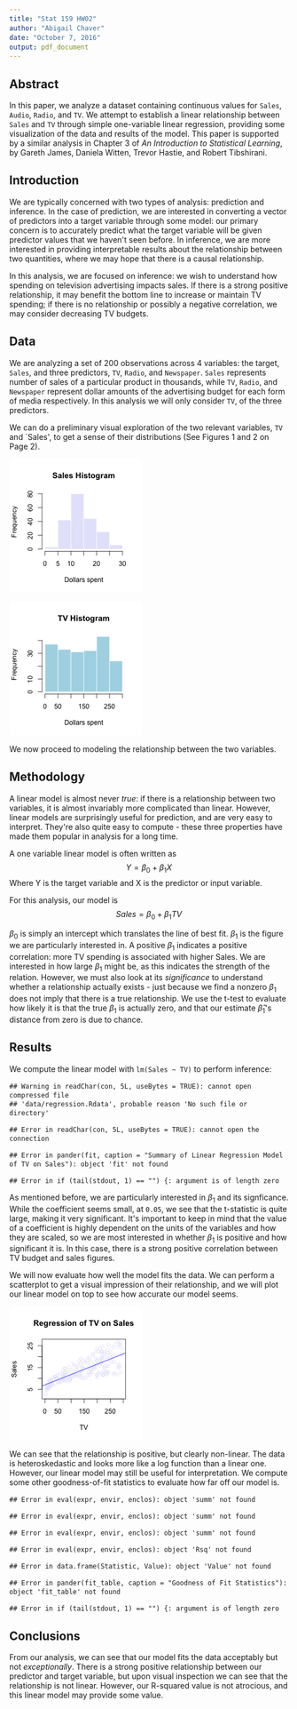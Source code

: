 ```yaml
---
title: "Stat 159 HW02"
author: "Abigail Chaver"
date: "October 7, 2016"
output: pdf_document
---
```




## Abstract

In this paper, we analyze a dataset containing continuous values for `Sales`, `Audio`, `Radio`, and `TV`. We attempt to establish a linear relationship between `Sales` and `TV` through simple one-variable linear regression, providing some visualization of the data and results of the model. This paper is supported by a similar analysis in Chapter 3 of *An Introduction to Statistical Learning*, by Gareth James, Daniela Witten, Trevor Hastie, and Robert Tibshirani.

## Introduction

We are typically concerned with two types of analysis: prediction and inference. In the case of prediction, we are interested in converting a vector of predictors into a target variable through some model: our primary concern is to accurately predict what the target variable will be given predictor values that we haven't seen before. In inference, we are more interested in providing interpretable results about the relationship between two quantities, where we may hope that there is a causal relationship.

In this analysis, we are focused on inference: we wish to understand how spending on television advertising impacts sales. If there is a strong positive relationship, it may benefit the bottom line to increase or maintain TV spending; if there is no relationship or possibly a negative correlation, we may consider decreasing TV budgets.

## Data
We are analyzing a set of 200 observations across 4 variables: the target, `Sales`, and three predictors, `TV`, `Radio`, and `Newspaper`. `Sales` represents number of sales of a particular product in thousands, while `TV`, `Radio`, and `Newspaper` represent dollar amounts of the advertising budget for each form of media respectively. In this analysis we will only consider `TV`, of the three predictors.

We can do a preliminary visual exploration of the two relevant variables, `TV` and `Sales', to get a sense of their distributions (See Figures 1 and 2 on Page 2).

![The distribution of sales across markets looks approximately normal.](images/histogram-sales.png)

![Spending on TV advertising looks fairly uniform.](images/histogram-tv.png)

We now proceed to modeling the relationship between the two variables.


## Methodology

A linear  model is almost never *true*: if there is a relationship between two variables, it is almost invariably more complicated than linear. However, linear models are surprisingly useful for prediction, and are very easy to interpret. They're also quite easy to compute -  these three properties have made them popular in analysis for a long time.

A one variable linear model is often written as
$$ Y = \beta_{0} + \beta_{1}X $$
Where Y is the target variable and X is the predictor or input variable.

For this analysis, our model is
$$ Sales = \beta_{0} + \beta_{1}TV $$

$\beta_{0}$ is simply an intercept which translates the line of best fit. $\beta_{1}$ is the figure we are particularly interested in. A positive $\beta_{1}$ indicates a positive correlation: more TV spending is associated with higher Sales. We are interested in how large $\beta_{1}$ might be, as this indicates the strength of the relation. However, we must also look at its *significance* to understand whether a relationship actually exists - just because we find a nonzero $\beta_{1}$ does not imply that there is a true relationship. We use the t-test to evaluate how likely it is that the true $\beta_{1}$ is actually zero, and that our estimate $\hat\beta_{1}$'s distance from zero is due to chance.

## Results

We compute the linear model with `lm(Sales ~ TV)` to perform inference:


```
## Warning in readChar(con, 5L, useBytes = TRUE): cannot open compressed file
## 'data/regression.Rdata', probable reason 'No such file or directory'
```

```
## Error in readChar(con, 5L, useBytes = TRUE): cannot open the connection
```

```
## Error in pander(fit, caption = "Summary of Linear Regression Model of TV on Sales"): object 'fit' not found
```

```
## Error in if (tail(stdout, 1) == "") {: argument is of length zero
```

As mentioned before, we are particularly interested in $\beta_{1}$ and its signficance. While the coefficient seems small, at `0.05`, we see that the t-statistic is quite large, making it very significant. It's important to keep in mind that the value of a coefficient is highly dependent on the units of the variables and how they are scaled, so we are most interested in whether $\beta_{1}$ is positive and how significant it is. In this case, there is a strong positive correlation between TV budget and sales figures.

We will now evaluate how well the model fits the data. We can perform a scatterplot to get a visual impression of their relationship, and we will plot our linear model on top to see how accurate our model seems.

![Scatterplot of TV and Sales, with regression line](images/scatterplot-tv-sales.png)

We can see that the relationship is positive, but clearly non-linear. The data is heteroskedastic and looks more like a log function than a linear one. However, our linear model may still be useful for interpretation. We compute some other goodness-of-fit statistics to evaluate how far off our model is.


```
## Error in eval(expr, envir, enclos): object 'summ' not found
```

```
## Error in eval(expr, envir, enclos): object 'summ' not found
```

```
## Error in eval(expr, envir, enclos): object 'summ' not found
```

```
## Error in eval(expr, envir, enclos): object 'Rsq' not found
```

```
## Error in data.frame(Statistic, Value): object 'Value' not found
```

```
## Error in pander(fit_table, caption = "Goodness of Fit Statistics"): object 'fit_table' not found
```

```
## Error in if (tail(stdout, 1) == "") {: argument is of length zero
```

## Conclusions

From our analysis, we can see that our model fits the data acceptably but not *exceptionally*. There is a strong positive relationship between our predictor and target variable, but upon visual inspection we can see that the relationship is not linear. However, our R-squared value is not atrocious, and this linear model may provide some value.


